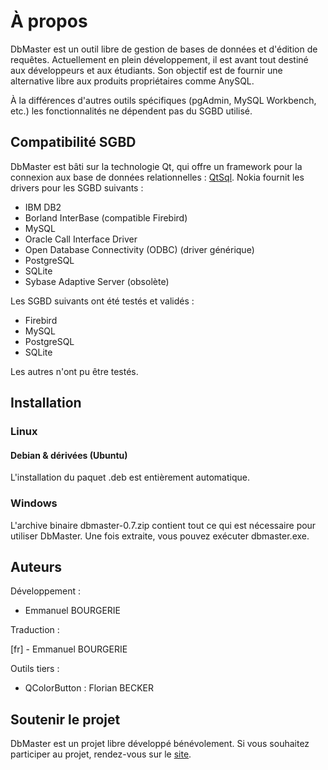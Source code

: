 À propos
========

DbMaster est un outil libre de gestion de bases de données et d'édition de requêtes.
Actuellement en plein développement, il est avant tout destiné aux développeurs et aux étudiants. Son objectif est de fournir une alternative libre aux produits propriétaires comme AnySQL.

À la différences d'autres outils spécifiques (pgAdmin, MySQL Workbench, etc.) les fonctionnalités ne dépendent pas du SGBD utilisé.

Compatibilité SGBD
------------------

DbMaster est bâti sur la technologie Qt, qui offre un framework pour la connexion aux base de données relationnelles : [QtSql](http://doc.qt.nokia.com/4.7/qtsql.html).
Nokia fournit les drivers pour les SGBD suivants :

* IBM DB2
* Borland InterBase (compatible Firebird)
* MySQL
* Oracle Call Interface Driver
* Open Database Connectivity (ODBC) (driver générique)
* PostgreSQL
* SQLite
* Sybase Adaptive Server (obsolète)

Les SGBD suivants ont été testés et validés :

* Firebird
* MySQL
* PostgreSQL
* SQLite

Les autres n'ont pu être testés.

Installation
------------

### Linux ###

#### Debian & dérivées (Ubuntu) ####

L'installation du paquet .deb est entièrement automatique.

### Windows ###

L'archive binaire dbmaster-0.7.zip contient tout ce qui est nécessaire pour utiliser DbMaster. Une fois extraite, vous pouvez exécuter dbmaster.exe.

Auteurs
-------

Développement :

- Emmanuel BOURGERIE

Traduction :

[fr] - Emmanuel BOURGERIE

Outils tiers :

- QColorButton : Florian BECKER

Soutenir le projet
------------------

DbMaster est un projet libre développé bénévolement. Si vous souhaitez participer au projet, rendez-vous sur le [site](http://projets.developpez.com/projects/dbmaster).
